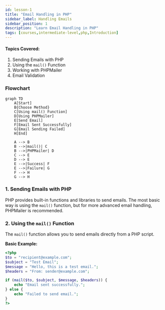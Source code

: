 ```yaml
---
id: lesson-1
title: "Email Handling in PHP"
sidebar_label: Handling Emails
sidebar_position: 1
description: "Learn Email Handling in PHP"
tags: [courses,intermediate-level,php,Introduction]
---  
```

  

#### Topics Covered:
1. Sending Emails with PHP
2. Using the `mail()` Function
3. Working with PHPMailer
4. Email Validation


### Flowchart

```mermaid
graph TD
    A[Start]
    B{Choose Method}
    C[Using mail() Function]
    D[Using PHPMailer]
    E[Send Email]
    F[Email Sent Successfully]
    G[Email Sending Failed]
    H[End]

    A --> B
    B -->|mail()| C
    B -->|PHPMailer| D
    C --> E
    D --> E
    E -->|Success| F
    E -->|Failure| G
    F --> H
    G --> H
```

### 1. Sending Emails with PHP

PHP provides built-in functions and libraries to send emails. The most basic way is using the `mail()` function, but for more advanced email handling, PHPMailer is recommended.

### 2. Using the `mail()` Function

The `mail()` function allows you to send emails directly from a PHP script.

**Basic Example:**

```php
<?php
$to = "recipient@example.com";
$subject = "Test Email";
$message = "Hello, this is a test email.";
$headers = "From: sender@example.com";

if (mail($to, $subject, $message, $headers)) {
    echo "Email sent successfully.";
} else {
    echo "Failed to send email.";
}
?>
```
